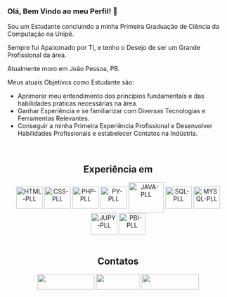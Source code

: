 ### Olá, Bem Vindo ao meu Perfil! 👋

Sou um Estudante concluindo a minha Primeira Graduação de Ciência da Computação na Unipê.   

Sempre fui Apaixonado por TI, e tenho o Desejo de ser um Grande Profissional da área.

Atualmente moro em João Pessoa, PB.

Meus atuais Objetivos como Estudante são:
* Aprimorar meu entendimento dos princípios fundamentais e das habilidades práticas necessárias na área.
* Ganhar Experiência e se familiarizar com Diversas Tecnologias e Ferramentas Relevantes.
* Conseguir a minha Primeira Experiência Profissional e Desenvolver Habilidades Profissionais e estabelecer Contatos na Indústria.

<div style="display: inline_block"><br>
  <h2 align = "center" font-family = "rebuchet MS, sans-serif">Experiência em</h2>
  <div align = "center">
    <img align="center" alt="HTML-PLL" title="HTML-PLL" height="50" width="60" src="https://cdn.jsdelivr.net/gh/devicons/devicon/icons/html5/html5-original.svg"/>
    <img align="center" alt="CSS-PLL" title="CSS-PLL" height="50" width="60" src="https://cdn.jsdelivr.net/gh/devicons/devicon/icons/css3/css3-original.svg"/>
    <img align="center" alt="PHP-PLL" title="PHP-PLL" height="50" width="60" src="https://cdn.jsdelivr.net/gh/devicons/devicon/icons/php/php-original.svg"/>
    <img align="center" alt="PY-PLL" title="PYTHON-PLL" height="50" width="60" src="https://cdn.jsdelivr.net/gh/devicons/devicon/icons/python/python-original.svg"/>
    <img align="center" alt="JAVA-PLL" title="JAVA-PLL" height="70" width="80" src="https://cdn.jsdelivr.net/gh/devicons/devicon@latest/icons/java/java-original-wordmark.svg"/>
    <img align="center" alt="SQL-PLL" title="SQL-PLL" height="50" width="60" src="https://cdn.jsdelivr.net/gh/devicons/devicon@latest/icons/azuresqldatabase/azuresqldatabase-original.svg">
    <img align="center" alt="MYSQL-PLL" title="MySQL-PLL" height="50" width="60" src="https://cdn.jsdelivr.net/gh/devicons/devicon@latest/icons/mysql/mysql-original-wordmark.svg"/>
    <img align="center" alt="JUPY-PLL" title="JUPY-PLL" height="50" width="60" src="https://cdn.jsdelivr.net/gh/devicons/devicon@latest/icons/jupyter/jupyter-original-wordmark.svg"/>
    <img align="center" alt="PBI-PLL" title="PBI-PLL" height="50" width="60" src="https://github.com/Rick-SF/Rick-SF/assets/150028541/abfa4bf4-9d60-4a8d-9d4c-642621c93aa7">
  </div>
</div>

<div style="display: inline_block"><br>
  <h2 align = "center" font-family = "rebuchet MS, sans-serif">Contatos</h2>
  <div align = "center">
    <a href="https://www.linkedin.com/in/ricardo-silva-flores-2b06a1214/" target="_blank"> <img height = "35" width="130" src = "https://img.shields.io/badge/LinkedIn-0077B5?style=for-the-badge&logo=linkedin&logoColor=white"></a>
    <a href="mailto:purpleknight170@gmail.com"><img height = "35" width="100" src="https://img.shields.io/badge/-Gmail-%23333?style=for-the-badge&logo=gmail&logoColor=white"></a>
    <a href="https://www.instagram.com/ricardo_sf05/" target="_blank"><img height = "35" width="130" src = "https://img.shields.io/badge/Instagram-E4405F?style=for-the-badge&logo=instagram&logoColor=white"></a>
  </div>
</div>
